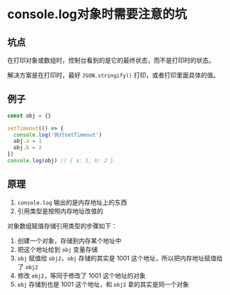 # console.log对象时需要注意的坑

## 坑点

在打印对象或数组时，控制台看到的是它的最终状态，而不是打印时的状态。

解决方案是在打印时，最好 `JSON.stringify()` 打印，或者打印里面具体的值。

## 例子

```js
const obj = {}

setTimeout(() => {
  console.log('执行setTimeout')
  obj.a = 1
  obj.b = 2
})
console.log(obj) // { a: 1, b: 2 }
```

## 原理

1. `console.log` 输出的是内存地址上的东西
2. 引用类型是按照内存地址改值的

对象数组赋值存储引用类型的步骤如下：

1. 创建一个对象，存储到内存某个地址中
2. 把这个地址给到 `obj` 变量存储
3. `obj` 赋值给 `obj2`，`obj` 存储的其实是 1001 这个地址，所以把内存地址赋值给了 `obj2`
4. 修改 `obj2`，等同于修改了 1001 这个地址的对象
5. `obj` 存储到也是 1001 这个地址，和 `obj2` 拿的其实是同一个对象